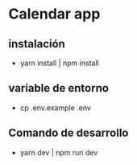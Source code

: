 # Calendar app

## instalación

- yarn install | npm install

## variable de entorno

- cp .env.example .env

## Comando de desarrollo

- yarn dev | npm run dev
